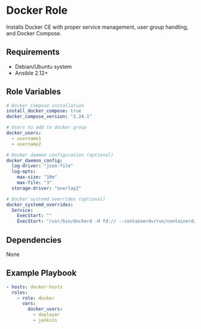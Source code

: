 # Docker Role

Installs Docker CE with proper service management, user group handling, and Docker Compose.

## Requirements

- Debian/Ubuntu system
- Ansible 2.12+

## Role Variables

```yaml
# Docker Compose installation
install_docker_compose: true
docker_compose_version: "2.24.1"

# Users to add to docker group
docker_users:
  - username1
  - username2

# Docker daemon configuration (optional)
docker_daemon_config:
  log-driver: "json-file"
  log-opts:
    max-size: "10m"
    max-file: "3"
  storage-driver: "overlay2"

# Docker systemd overrides (optional)
docker_systemd_overrides:
  Service:
    ExecStart: ""
    ExecStart: "/usr/bin/dockerd -H fd:// --containerd=/run/containerd/containerd.sock"
```

## Dependencies

None

## Example Playbook

```yaml
- hosts: docker-hosts
  roles:
    - role: docker
      vars:
        docker_users:
          - deployer
          - jenkins
```